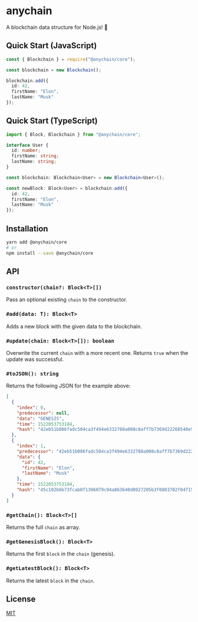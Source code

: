 # anychain

A blockchain data structure for Node.js! :rocket:

## Quick Start (JavaScript)

```ts
const { Blockchain } = require("@anychain/core");

const blockchain = new Blockchain();

blockchain.add({
  id: 42,
  firstName: "Elon",
  lastName: "Musk"
});
```

## Quick Start (TypeScript)

```ts
import { Block, Blockchain } from "@anychain/core";

interface User {
  id: number;
  firstName: string;
  lastName: string;
}

const blockchain: Blockchain<User> = new Blockchain<User>();

const newBlock: Block<User> = blockchain.add({
  id: 42,
  firstName: "Elon",
  lastName: "Musk"
});
```

## Installation

```bash
yarn add @anychain/core
# or
npm install --save @anychain/core
```

## API

### `constructor(chain?: Block<T>[])`

Pass an optional existing `chain` to the constructor.

### `#add(data: T): Block<T>`

Adds a new block with the given data to the blockchain.

### `#update(chain: Block<T>[]): boolean`

Overwrite the current `chain` with a more recent one. Returns `true` when the update was successful.

### `#toJSON(): string`

Returns the following JSON for the example above:

```json
[
  {
    "index": 0,
    "predecessor": null,
    "data": "GENESIS",
    "time": 1522053753184,
    "hash": "42eb51b086fadc504ca3f494e6332788a008c8aff7b7369d22268540e55f1854"
  },
  {
    "index": 1,
    "predecessor": "42eb51b086fadc504ca3f494e6332788a008c8aff7b7369d22268540e55f1854",
    "data": {
      "id": 42,
      "firstName": "Elon",
      "lastName": "Musk"
    },
    "time": 1522053753184,
    "hash": "45c102b6b73fcab0f1396079c94a863640d0927205b3f0803702f047155412f8"
  }
]
```

### `#getChain(): Block<T>[]`

Returns the full `chain` as array.

### `#getGenesisBlock(): Block<T>`

Returns the first `block` in the `chain` (genesis).

### `#getLatestBlock(): Block<T>`

Returns the latest `block` in the `chain`.

## License

[MIT](LICENSE)
